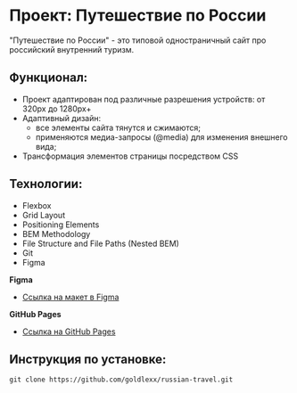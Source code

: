 # Проект: Путешествие по России
"Путешествие по России" - это типовой одностраничный сайт про российский внутренний туризм.

## Функционал:
* Проект адаптирован под различные разрешения устройств:
  от 320px до 1280px+
* Адаптивный дизайн:
  - все элементы сайта тянутся и сжимаются;
  - применяются медиа-запросы (@media) для изменения внешнего вида;
* Трансформация элементов страницы посредством CSS

## Технологии:
* Flexbox
* Grid Layout
* Positioning Elements
* BEM Methodology
* File Structure and File Paths (Nested BEM)
* Git
* Figma

**Figma**

* [Ссылка на макет в Figma](https://www.figma.com/file/5S2WSbEFL6awjVWJ0NWL8Q/Sprint-3_-Russia-_-desktop-mobile?node-id=28503%3A0)

**GitHub Pages**

* [Ссылка на GitHub Pages](https://olesya6292.github.io/russian-travel/index.html)

## Инструкция по установке:

```
git clone https://github.com/goldlexx/russian-travel.git
```

